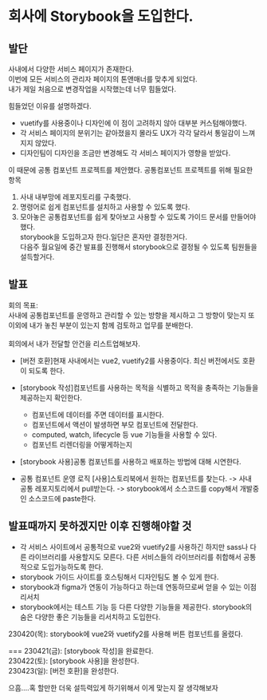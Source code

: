 # 회사에 Storybook을 도입한다.

## 발단
사내에서 다양한 서비스 페이지가 존재한다.<br>
이번에 모든 서비스의 관리자 페이지의 톤앤매너를 맞추게 되었다.<br>
내가 제일 처음으로 변경작업을 시작했는데 너무 힘들었다.<br>

힘들었던 이유를 설명하겠다.
- vuetify를 사용중이나 디자인에 이 점이 고려하지 않아 대부분 커스텀해야했다.
- 각 서비스 페이지의 분위기는 같아졌을지 몰라도 UX가 각각 달라서 통일감이 느껴지지 않았다.
- 디자인팀이 디자인을 조금만 변경해도 각 서비스 페이지가 영향을 받았다.

이 때문에 공통 컴포넌트 프로젝트를 제안했다.
공통컴포넌트 프로젝트를 위해 필요한 항목
1. 사내 내부망에 레포지토리를 구축했다.
2. 명령어로 쉽게 컴포넌트를 설치하고 사용할 수 있도록 했다.
3. 모아놓은 공통컴포넌트를 쉽게 찾아보고 사용할 수 있도록 가이드 문서를 만들어야했다.<br>
   storybook을 도입하고자 한다.일단은 혼자만 결정한거다.<br>
   다음주 월요일에 중간 발표를 진행해서 storybook으로 결정될 수 있도록 팀원들을 설득할거다.<br>

## 발표
회의 목표:<br>
사내에 공통컴포넌트를 운영하고 관리할 수 있는 방향을 제시하고 그 방향이 맞는지 또 이외에 내가 놓친 부분이 있는지 함께 검토하고 업무를 분배한다.<br>
<br>
회의에서 내가 전달할 안건을 리스트업해보자.<br>

- [버전 호환]현재 사내에서는 vue2, vuetify2를 사용중이다. 최신 버전에서도 호환이 되도록 한다.
- [storybook 작성]컴포넌트를 사용하는 목적을 식별하고 목적을 충족하는 기능들을 제공하는지 확인한다.
   - 컴포넌트에 데이터를 주면 데이터를 표시한다.
   - 컴포넌트에서 액션이 발생하면 부모 컴포넌트에 전달한다.
   - computed, watch, lifecycle 등 vue 기능들을 사용할 수 있다.
   - 컴포넌트 리렌더링을 어떻게하는지
- [storybook 사용]공통 컴포넌트를 사용하고 배포하는 방법에 대해 시연한다.

- 공통 컴포넌트 운영 로직
  [사용]스토리북에서 원하는 컴포넌트를 찾는다. -> 사내 공통 레포지토리에서 pull받는다. -> storybook에서 소스코드를 copy해서 개발중인 소스코드에 paste한다.

## 발표때까지 못하겠지만 이후 진행해야할 것
  - 각 서비스 사이트에서 공통적으로 vue2와 vuetify2를 사용하긴 하지만 sass나 다른 라이브러리를 사용할지도 모른다. 다른 서비스들의 라이브러리를 취합해서 공통적으로 도입가능하도록 한다.
  - storybook 가이드 사이트를 호스팅해서 디자인팀도 볼 수 있게 한다.
  - storybook과 figma가 연동이 가능하다고 하는데 연동하므로써 얻을 수 있는 이점 리서치
  - storybook에서는 테스트 기능 등 다른 다양한 기능들을 제공한다. storybook의 숨은 다양한 좋은 기능들을 리서치하고 도입한다.
  
  
  230420(목): storybook에 vue2와 vuetify2를 사용해 버튼 컴포넌트를 올렸다.
  
  ===
  230421(금): [storybook 작성]을 완료한다.<br>
  230422(토): [storybook 사용]을 완성한다.<br>
  230423(일): [버전 호환]을 완성한다.<br>
  
  
  으흠....혹 할만한 더욱 설득력있게 하기위해서 이게 맞는지 잘 생각해보자
